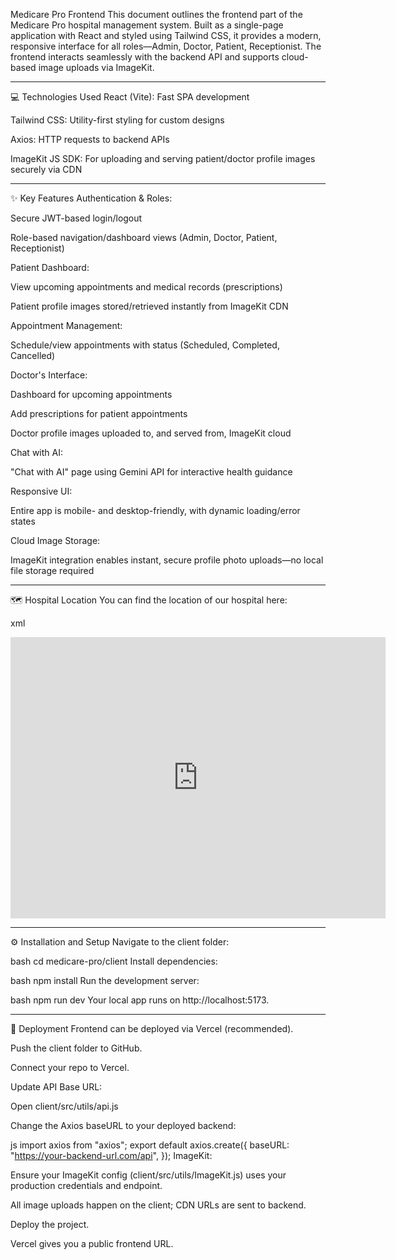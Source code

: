 Medicare Pro Frontend
This document outlines the frontend part of the Medicare Pro hospital management system. Built as a single-page application with React and styled using Tailwind CSS, it provides a modern, responsive interface for all roles—Admin, Doctor, Patient, Receptionist. The frontend interacts seamlessly with the backend API and supports cloud-based image uploads via ImageKit.

--------------------------------------------------------------------------------------------------------------------------------------------

💻 Technologies Used
React (Vite): Fast SPA development

Tailwind CSS: Utility-first styling for custom designs

Axios: HTTP requests to backend APIs

ImageKit JS SDK: For uploading and serving patient/doctor profile images securely via CDN

--------------------------------------------------------------------------------------------------------------------------------------------


✨ Key Features
Authentication & Roles:

Secure JWT-based login/logout

Role-based navigation/dashboard views (Admin, Doctor, Patient, Receptionist)

Patient Dashboard:

View upcoming appointments and medical records (prescriptions)

Patient profile images stored/retrieved instantly from ImageKit CDN

Appointment Management:

Schedule/view appointments with status (Scheduled, Completed, Cancelled)

Doctor's Interface:

Dashboard for upcoming appointments

Add prescriptions for patient appointments

Doctor profile images uploaded to, and served from, ImageKit cloud

Chat with AI:

"Chat with AI" page using Gemini API for interactive health guidance

Responsive UI:

Entire app is mobile- and desktop-friendly, with dynamic loading/error states

Cloud Image Storage:

ImageKit integration enables instant, secure profile photo uploads—no local file storage required

--------------------------------------------------------------------------------------------------------------------------------------------

🗺️ Hospital Location
You can find the location of our hospital here:

xml
<iframe src="https://www.google.com/maps/embed?pb=!1m18!1m12!1m3!1d3022.253046772744!2d-73.98785468459424!3d40.74844037932795!2m3!1f0!2f0!3f0!3m2!1i1024!2i768!4f13.1!3m3!1m2!1s0x89c2596d11e86053%3A0x600b21a8141f173b!2sEmpire%20State%20Building!5e0!3m2!1sen!2sus!4v1628167819890!5m2!1sen!2sus" width="600" height="450" style="border:0;" allowfullscreen="" loading="lazy"></iframe>


--------------------------------------------------------------------------------------------------------------------------------------------
⚙️ Installation and Setup
Navigate to the client folder:

bash
cd medicare-pro/client
Install dependencies:

bash
npm install
Run the development server:

bash
npm run dev
Your local app runs on http://localhost:5173.

--------------------------------------------------------------------------------------------------------------------------------------------

🚀 Deployment
Frontend can be deployed via Vercel (recommended).

Push the client folder to GitHub.

Connect your repo to Vercel.

Update API Base URL:

Open client/src/utils/api.js

Change the Axios baseURL to your deployed backend:

js
import axios from "axios";
export default axios.create({
  baseURL: "https://your-backend-url.com/api",
});
ImageKit:

Ensure your ImageKit config (client/src/utils/ImageKit.js) uses your production credentials and endpoint.

All image uploads happen on the client; CDN URLs are sent to backend.

Deploy the project.

Vercel gives you a public frontend URL.